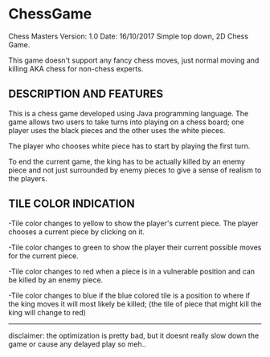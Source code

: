 # ChessGame
Chess Masters
Version: 1.0
Date: 16/10/2017
Simple top down, 2D Chess Game.

This game doesn't support any fancy chess moves, just normal moving and killing AKA chess for non-chess experts.

DESCRIPTION AND FEATURES
------------------------
This is a chess game developed using Java programming language.
The game allows two users to take turns into playing on a chess board; one player uses the black pieces and the other uses the white pieces.
 
The player who chooses white piece has to start by playing the first turn.

To end the current game, the king has to be actually killed by an enemy piece
and not just surrounded by enemy pieces to give a sense of realism to the players.

TILE COLOR INDICATION
---------------------
-Tile color changes to yellow to show the player's current piece. The player
chooses a current piece by clicking on it.

-Tile color changes to green to show the player their current possible moves
for the current piece.

-Tile color changes to red when a piece is in a vulnerable position and
can be killed by an enemy piece.

-Tile color changes to blue if the blue colored tile is a position to where
if the king moves it will most likely be killed; (the tile of piece that 
might kill the king will change to red)

-----------------------------------------------------------------------------------

disclaimer: the optimization is pretty bad, but it doesnt really slow down the game or cause any delayed play so meh..
